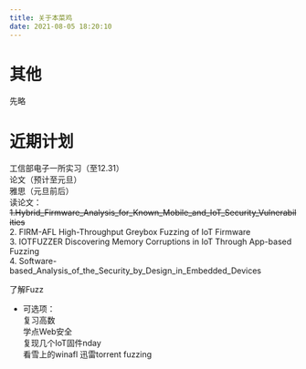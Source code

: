 ```yaml
---
title: 关于本菜鸡
date: 2021-08-05 18:20:10
---
```

# 其他

先略

# 近期计划

工信部电子一所实习（至12.31）     
论文（预计至元旦）     
雅思（元旦前后）     
读论文：   
~~1.Hybrid_Firmware_Analysis_for_Known_Mobile_and_IoT_Security_Vulnerabilities~~    
2. FIRM-AFL High-Throughput Greybox Fuzzing of IoT Firmware     
3. IOTFUZZER Discovering Memory Corruptions in IoT Through App-based Fuzzing    
4. Software-based_Analysis_of_the_Security_by_Design_in_Embedded_Devices     

了解Fuzz     



- 可选项：   
复习高数     
学点Web安全     
复现几个IoT固件nday    
看雪上的winafl 迅雷torrent fuzzing